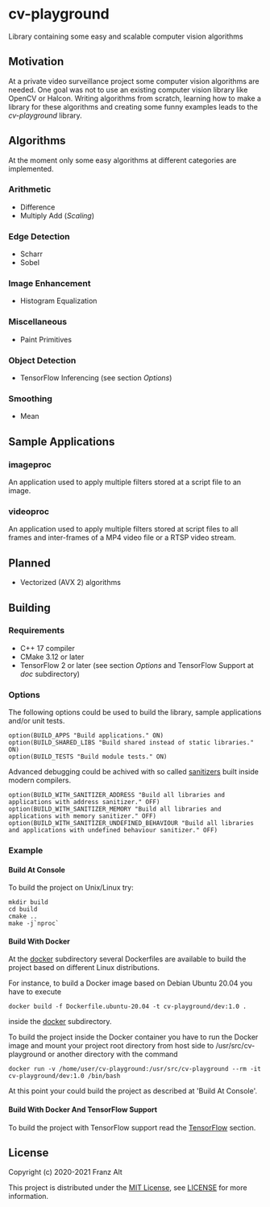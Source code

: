 # cv-playground

Library containing some easy and scalable computer vision algorithms

## Motivation

At a private video surveillance project some computer vision algorithms are needed. One goal was not to use an existing computer vision library like OpenCV or Halcon. Writing algorithms from scratch, learning how to make a library for these algorithms and creating some funny examples leads to the *cv-playground* library.

## Algorithms

At the moment only some easy algorithms at different categories are implemented.

### Arithmetic

* Difference
* Multiply Add (*Scaling*)

### Edge Detection

* Scharr
* Sobel

### Image Enhancement

* Histogram Equalization

### Miscellaneous

* Paint Primitives

### Object Detection

* TensorFlow Inferencing (see section *Options*)

### Smoothing

* Mean

## Sample Applications

### imageproc

An application used to apply multiple filters stored at a script file to an image.

### videoproc

An application used to apply multiple filters stored at script files to all frames and inter-frames of a MP4 video file or a RTSP video stream.

## Planned

* Vectorized (AVX 2) algorithms

## Building

### Requirements

* C++ 17 compiler
* CMake 3.12 or later
* TensorFlow 2 or later (see section *Options* and TensorFlow Support at *doc* subdirectory)

### Options

The following options could be used to build the library, sample applications and/or unit tests.

    option(BUILD_APPS "Build applications." ON)
    option(BUILD_SHARED_LIBS "Build shared instead of static libraries." ON)
    option(BUILD_TESTS "Build module tests." ON)

Advanced debugging could be achived with so called [sanitizers](https://hpc-wiki.info/hpc/Compiler_Sanitizers) built inside modern compilers.
    
    option(BUILD_WITH_SANITIZER_ADDRESS "Build all libraries and applications with address sanitizer." OFF)
    option(BUILD_WITH_SANITIZER_MEMORY "Build all libraries and applications with memory sanitizer." OFF)
    option(BUILD_WITH_SANITIZER_UNDEFINED_BEHAVIOUR "Build all libraries and applications with undefined behaviour sanitizer." OFF)

### Example

#### Build At Console

To build the project on Unix/Linux try:

    mkdir build
    cd build
    cmake ..
    make -j`nproc`

#### Build With Docker

At the [docker](docker) subdirectory several Dockerfiles are available to build the project based on different Linux distributions.

For instance, to build a Docker image based on Debian Ubuntu 20.04 you have to execute

    docker build -f Dockerfile.ubuntu-20.04 -t cv-playground/dev:1.0 .

inside the [docker](docker) subdirectory.

To build the project inside the Docker container you have to run the Docker image and mount your project root directory from host side to /usr/src/cv-playground or another directory with the command

    docker run -v /home/user/cv-playground:/usr/src/cv-playground --rm -it cv-playground/dev:1.0 /bin/bash

At this point your could build the project as described at 'Build At Console'.

#### Build With Docker And TensorFlow Support

To build the project with TensorFlow support read the [TensorFlow](./doc/TensorFlowSupport.md) section.

## License

Copyright (c) 2020-2021 Franz Alt

This project is distributed under the [MIT License](https://opensource.org/licenses/MIT), see [LICENSE](./LICENSE) for more information.
